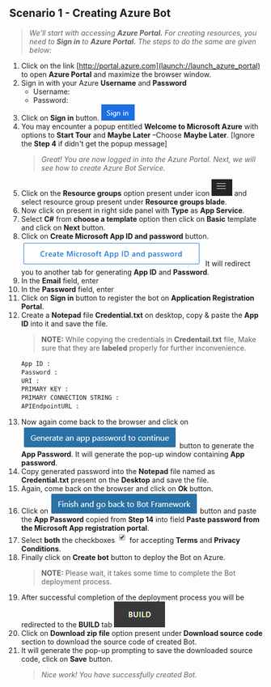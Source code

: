 <page title="Creating Azure Bot"/>

## Scenario 1 -  Creating Azure Bot

   > _We'll start with accessing **Azure Portal.** For creating resources, you need to **Sign in** to **Azure Portal.** The steps to do the same are given below:_

1. Click on the link [http://portal.azure.com](launch://launch_azure_portal) to open **Azure Portal** and maximize the browser window.
1. Sign in with your Azure **Username** and **Password**
    - Username: **<inject key="AzureAdUserEmail" />**
    - Password: **<inject key="AzureAdUserPassword" />**
1. Click on **Sign in** button. ![](img/SignInButton.png)
1. You may encounter a popup entitled **Welcome to Microsoft Azure** with options to **Start Tour** and **Maybe Later** –Choose **Maybe Later**. [Ignore the **Step 4** if didn't get the popup message]
   > _Great! You are now logged in into the Azure Portal. Next, we will see how to create Azure Bot Service._
5. Click on the **Resource groups** option present under icon ![](img/Hamberger.png) and select **<inject story-id="story://Content-Private/content/dfd/SP-GDA/gdaexpericence7/story_a_azurebotservice_with_cosmosdb" key="myResourceGroupName"/>** resource group present under **Resource groups blade**.
1. Now click on **<inject story-id="story://Content-Private/content/dfd/SP-GDA/gdaexpericence7/story_a_azurebotservice_with_cosmosdb" key="contosoAirBot"/>** present in right side panel with **Type** as **App Service**.
1. Select **C#** from **choose a template** option then click on **Basic** template and click on **Next** button.
1. Click on **Create Microsoft App ID and password** button. ![](img/CreateMicrosoftAppIDandpassword.png)
   It will redirect you to another tab for generating **App ID** and **Password**.
1. In the **Email** field, enter **<inject key="AzureAdUserEmail" />** 
1. In the **Password** field, enter **<inject key="AzureAdUserPassword" />**
1. Click on **Sign in** button to register the bot on **Application Registration Portal**.
1. Create a **Notepad** file **Credential.txt** on desktop, copy & paste the **App ID** into it and save the file.
   > **NOTE:** While copying the credentials in **Credentail.txt** file, Make sure that they are **labeled** properly for further inconvenience.
   ```txt
   App ID :
   Password :
   URI :
   PRIMARY KEY :
   PRIMARY CONNECTION STRING :
   APIEndpointURL : 
   ```                 
1. Now again come back to the browser and click on ![](img/Generateanapppasswordtocontinue.png)
   button to generate the **App Password**. It will generate the pop-up window containing **App password**.
1. Copy generated password into the **Notepad** file named as **Credential.txt** present on the **Desktop** and save the file.
1. Again, come back on the browser and click on **Ok** button.
1. Click on ![](img/FinishandgobacktoBotFramework.png)
   button and paste the **App Password** copied from **Step 14** into field **Paste password from the Microsoft App registration portal**.
1. Select **both** the checkboxes ![](img/Select.png)
   for accepting **Terms** and **Privacy Conditions**.
1. Finally click on **Create bot** button to deploy the Bot on Azure.
   >**NOTE:** Please wait, it takes some time to complete the Bot deployment process.
1. After successful completion of the deployment process you will be redirected to the **BUILD** tab ![](img/Build.png)
1. Click on **Download zip file** option present under **Download source code** section to download the source code of created Bot.
1. It will generate the pop-up prompting to save the downloaded source code, click on **Save** button.
   > _Nice work! You have successfully created Bot._